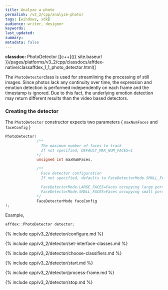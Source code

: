```yaml
---
title: Analyze a photo
permalink: /v3_2/cpp/analyze-photo/
tags: [windows, sdk]
audience: writer, designer
keywords:
last_updated:
summary:
metadata: false
---
```

**classdoc:** PhotoDetector [[c++]({{ site.baseurl }}/pages/platforms/v3_2/cpp/classdocs/affdex-native/classaffdex_1_1_photo_detector.html)]

The ```PhotoDetector```class is used for streamlining the processing of still images. Since photos lack any continuity over time, the expression and emotion detection is performed independently on each frame and the timestamp is ignored. Due to this fact, the underlying emotion detection may return different results than the video based detectors.

### Creating the detector
The ```PhotoDetector``` constructor expects two parameters { `maxNumFaces` and `faceConfig` }

```cpp
PhotoDetector(
              /**
                The maximum number of faces to track
                If not specified, DEFAULT_MAX_NUM_FACES=1
              */
              unsigned int maxNumFaces,

              /**
                Face detector configuration
                If not specified, defaults to FaceDetectorMode.SMALL_FACES

                FaceDetectorMode.LARGE_FACES=Faces occupying large portions of the photo
                FaceDetectorMode.SMALL_FACES=Faces occupying small portions of the photo
              */
              FaceDetectorMode faceConfig
);
```

Example,

```cpp
affdex::PhotoDetector detector;
```
{% include cpp/v3_2/detector/configure.md %}

{% include cpp/v3_2/detector/set-interface-classes.md %}

{% include cpp/v3_2/detector/choose-classifiers.md %}

{% include cpp/v3_2/detector/start.md %}

{% include cpp/v3_2/detector/process-frame.md %}

{% include cpp/v3_2/detector/stop.md %}
